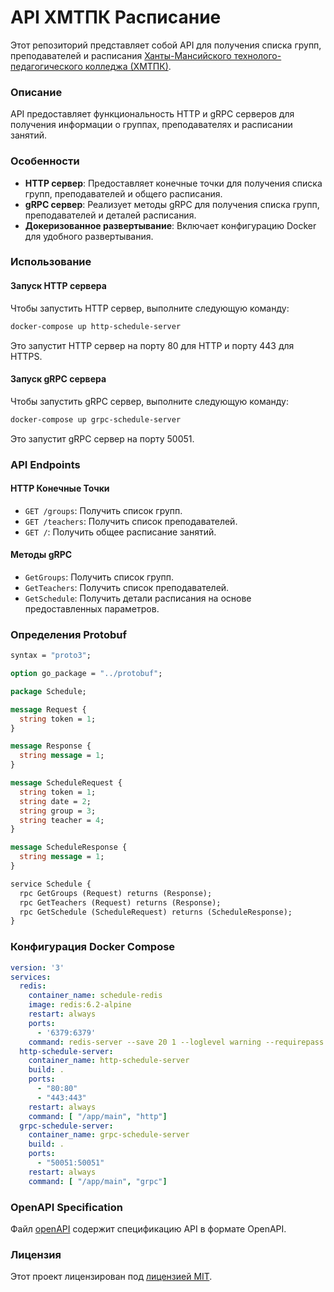 # API ХМТПК Расписание

Этот репозиторий представляет собой API для получения списка групп, преподавателей и расписания [Ханты-Мансийского технолого-педагогического колледжа (ХМТПК)](https://hmtpk.ru/ru/).

### Описание

API предоставляет функциональность HTTP и gRPC серверов для получения информации о группах, преподавателях и расписании занятий.

### Особенности

- **HTTP сервер**: Предоставляет конечные точки для получения списка групп, преподавателей и общего расписания.
- **gRPC сервер**: Реализует методы gRPC для получения списка групп, преподавателей и деталей расписания.
- **Докеризованное развертывание**: Включает конфигурацию Docker для удобного развертывания.

### Использование

#### Запуск HTTP сервера

Чтобы запустить HTTP сервер, выполните следующую команду:

```bash
docker-compose up http-schedule-server
```

Это запустит HTTP сервер на порту 80 для HTTP и порту 443 для HTTPS.

#### Запуск gRPC сервера

Чтобы запустить gRPC сервер, выполните следующую команду:

```bash
docker-compose up grpc-schedule-server
```

Это запустит gRPC сервер на порту 50051.

### API Endpoints

#### HTTP Конечные Точки

- `GET /groups`: Получить список групп.
- `GET /teachers`: Получить список преподавателей.
- `GET /`: Получить общее расписание занятий.

#### Методы gRPC

- `GetGroups`: Получить список групп.
- `GetTeachers`: Получить список преподавателей.
- `GetSchedule`: Получить детали расписания на основе предоставленных параметров.

### Определения Protobuf

```protobuf
syntax = "proto3";

option go_package = "../protobuf";

package Schedule;

message Request {
  string token = 1;
}

message Response {
  string message = 1;
}

message ScheduleRequest {
  string token = 1;
  string date = 2;
  string group = 3;
  string teacher = 4;
}

message ScheduleResponse {
  string message = 1;
}

service Schedule {
  rpc GetGroups (Request) returns (Response);
  rpc GetTeachers (Request) returns (Response);
  rpc GetSchedule (ScheduleRequest) returns (ScheduleResponse);
}
```

### Конфигурация Docker Compose

```yaml
version: '3'
services:
  redis:
    container_name: schedule-redis
    image: redis:6.2-alpine
    restart: always
    ports:
      - '6379:6379'
    command: redis-server --save 20 1 --loglevel warning --requirepass password
  http-schedule-server:
    container_name: http-schedule-server
    build: .
    ports:
      - "80:80"
      - "443:443"
    restart: always
    command: [ "/app/main", "http"]
  grpc-schedule-server:
    container_name: grpc-schedule-server
    build: .
    ports:
      - "50051:50051"
    restart: always
    command: [ "/app/main", "grpc"]
```

### OpenAPI Specification

Файл [openAPI](openAPI.yaml) содержит спецификацию API в формате OpenAPI.

### Лицензия

Этот проект лицензирован под [лицензией MIT](LICENSE).
